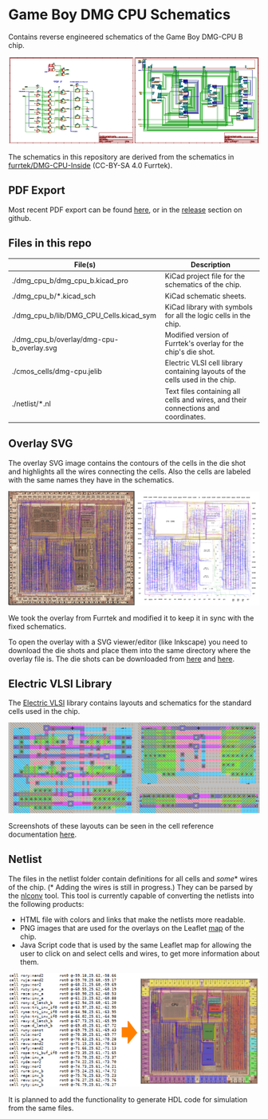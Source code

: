Game Boy DMG CPU Schematics
===========================

Contains reverse engineered schematics of the Game Boy DMG-CPU B chip.

![](schematic_preview.png)

The schematics in this repository are derived from the schematics in
[furrtek/DMG-CPU-Inside](https://github.com/furrtek/DMG-CPU-Inside) (CC-BY-SA 4.0 Furrtek).


PDF Export
----------

Most recent PDF export can be found
[here](http://iceboy.a-singer.de/doc/dmg_cpu_b_sch.pdf), or in the
[release](https://github.com/msinger/dmg-schematics/releases) section on github.


Files in this repo
------------------

| File(s)                                      | Description                                                                       |
| -------------------------------------------- | --------------------------------------------------------------------------------- |
| ./dmg\_cpu\_b/dmg\_cpu\_b.kicad\_pro         | KiCad project file for the schematics of the chip.                                |
| ./dmg\_cpu\_b/\*.kicad\_sch                  | KiCad schematic sheets.                                                           |
| ./dmg\_cpu\_b/lib/DMG\_CPU\_Cells.kicad\_sym | KiCad library with symbols for all the logic cells in the chip.                   |
| ./dmg\_cpu\_b/overlay/dmg-cpu-b\_overlay.svg | Modified version of Furrtek's overlay for the chip's die shot.                    |
| ./cmos\_cells/dmg-cpu.jelib                  | Electric VLSI cell library containing layouts of the cells used in the chip.      |
| ./netlist/\*.nl                              | Text files containing all cells and wires, and their connections and coordinates. |


Overlay SVG
-----------

The overlay SVG image contains the contours of the cells in the die shot and highlights all the wires
connecting the cells. Also the cells are labeled with the same names they have in the schematics.

![](overlay_preview.png)

We took the overlay from Furrtek and modified it to keep it in sync with the fixed schematics.

To open the overlay with a SVG viewer/editor (like Inkscape) you need to download the die shots and place
them into the same directory where the overlay file is.
The die shots can be downloaded from
[here](https://siliconpr0n.org/map/nintendo/dmg-cpu-b/single/nintendo_dmg-cpu-b_mz_mit20x.jpg) and
[here](https://siliconpr0n.org/map/nintendo/dmg-cpu-b/single/nintendo_dmg-cpu-b_s1-1_mit20x.jpg).


Electric VLSI Library
---------------------

The [Electric VLSI](https://www.staticfreesoft.com/) library contains layouts and schematics for the standard cells used
in the chip.

![](vlsi_preview.png)

Screenshots of these layouts can be seen in the cell reference documentation
[here](http://iceboy.a-singer.de/doc/dmg_cells.html).


Netlist
-------

The files in the netlist folder contain definitions for all cells and *some*\* wires of the chip. (\* Adding the
wires is still in progress.) They can be parsed by the [nlconv](https://github.com/msinger/nlconv) tool. This tool is
currently capable of converting the netlists into the following products:
 * HTML file with colors and links that make the netlists more readable.
 * PNG images that are used for the overlays on the Leaflet [map](http://iceboy.a-singer.de/dmg_cpu_b_map/) of the
   chip.
 * Java Script code that is used by the same Leaflet map for allowing the user to click on and select cells and wires,
   to get more information about them.

![](netlist_preview.png)

It is planned to add the functionality to generate HDL code for simulation from the same files.
